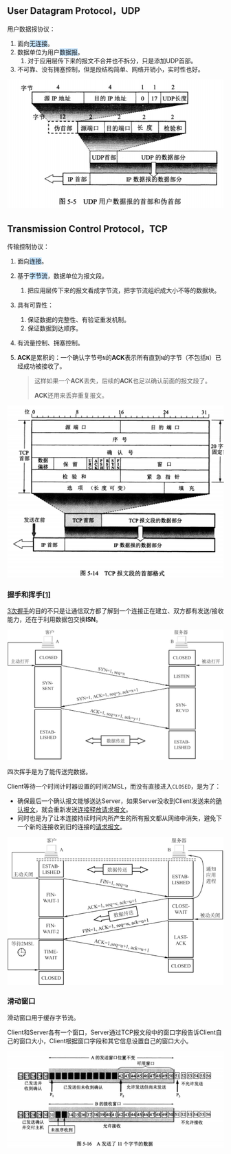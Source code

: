 ## User Datagram Protocol，UDP

用户数据报协议：

1. 面向<span style=background:#c2e2ff>无连接</span>。
2. 数据单位为用户<span style=background:#c2e2ff>数据报</span>。
   1. 对于应用层传下来的报文不合并也不拆分，只是添加UDP首部。
3. 不可靠、没有拥塞控制，但是段结构简单、网络开销小，实时性也好。

![](../images/4/udp-datagram-header-and-pseudo-header.jpg)



## Transmission Control Protocol，TCP

传输控制协议：

1. 面向<span style=background:#c2e2ff>连接</span>。

2. 基于<span style=background:#c2e2ff>字节流</span>，数据单位为报文段。

   1. 把应用层传下来的报文看成字节流，把字节流组织成大小不等的数据块。

3. 具有可靠性：

   1. 保证数据的完整性、有验证重发机制。
   2. 保证数据到达顺序。

4. 有流量控制、拥塞控制。

5. **ACK**是累积的：一个确认字节号`N`的**ACK**表示所有直到`N`的字节（不包括`N`）已经成功被接收了。

   > 这样如果一个**ACK**丢失，后续的**ACK**也足以确认前面的报文段了。
   >
   > **ACK**还用来丢弃重复报文。

![](../images/4/tcp-segment-header-format.png)

### 握手和挥手[[1]](https://segmentfault.com/a/1190000039165592)

[3次握手](https://zhuanlan.zhihu.com/p/53374516)的目的不只是让通信双方都了解到一个连接正在建立、双方都有发送/接收能力，还在于利用数据包交换**ISN**。

![](../images/4/3-handshake.png)

四次挥手是为了能传送完数据。

Client等待一个时间计时器设置的时间2MSL，而没有直接进入`CLOSED`，是为了：

- 确保最后一个确认报文能够送达Server，如果Server没收到Client发送来的<u>确认报文</u>，就会重新发送<u>连接释放请求报文</u>。
- 同时也是为了让本连接持续时间内所产生的所有报文都从网络中消失，避免下一个新的连接收到旧的连接的<u>请求报文</u>。

![](../images/4/4-wave.png)

### 滑动窗口

滑动窗口用于缓存字节流。

Client和Server各有一个窗口，Server通过TCP报文段中的窗口字段告诉Client自己的窗口大小，Client根据窗口字段和其它信息设置自己的窗口大小。

![](../images/4/tcp-sliding-window.jpg)

